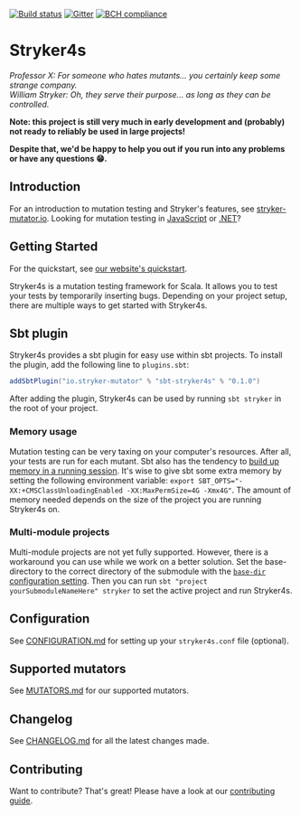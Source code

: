 [![Build status](https://img.shields.io/travis/stryker-mutator/stryker4s/master.svg)](https://travis-ci.org/stryker-mutator/stryker4s)
[![Gitter](https://badges.gitter.im/stryker-mutator/stryker.svg)](https://gitter.im/stryker-mutator/stryker4s?utm_source=badge&utm_medium=badge&utm_campaign=pr-badge)
[![BCH compliance](https://bettercodehub.com/edge/badge/stryker-mutator/stryker4s?branch=master)](https://bettercodehub.com/)

# Stryker4s

*Professor X: For someone who hates mutants... you certainly keep some strange company.*  
*William Stryker: Oh, they serve their purpose... as long as they can be controlled.*

**Note: this project is still very much in early development and (probably) not ready to reliably be used in large projects!**

**Despite that, we'd be happy to help you out if you run into any problems or have any questions 😁.**

## Introduction

For an introduction to mutation testing and Stryker's features, see [stryker-mutator.io](https://stryker-mutator.io/). Looking for mutation testing in [JavaScript](https://github.com/stryker-mutator/stryker) or [.NET](https://github.com/stryker-mutator/stryker-net)?

## Getting Started

For the quickstart, see [our website's quickstart](https://stryker-mutator.io/stryker4s/quickstart).

Stryker4s is a mutation testing framework for Scala. It allows you to test your tests by temporarily inserting bugs. Depending on your project setup, there are multiple ways to get started with Stryker4s.

## Sbt plugin

Stryker4s provides a sbt plugin for easy use within sbt projects. To install the plugin, add the following line to `plugins.sbt`:

```scala
addSbtPlugin("io.stryker-mutator" % "sbt-stryker4s" % "0.1.0")
```

After adding the plugin, Stryker4s can be used by running `sbt stryker` in the root of your project.

### Memory usage

Mutation testing can be very taxing on your computer's resources. After all, your tests are run for each mutant. Sbt also has the tendency to [build up memory in a running session](https://github.com/sbt/sbt/issues/3983). It's wise to give sbt some extra memory by setting the following environment variable: `export SBT_OPTS="-XX:+CMSClassUnloadingEnabled -XX:MaxPermSize=4G -Xmx4G"`. The amount of memory needed depends on the size of the project you are running Stryker4s on.

### Multi-module projects

Multi-module projects are not yet fully supported. However, there is a workaround you can use while we work on a better solution. Set the base-directory to the correct directory of the submodule with the [`base-dir` configuration setting](docs/CONFIGURATION.md#base-dir). Then you can run `sbt "project yourSubmoduleNameHere" stryker` to set the active project and run Stryker4s.

## Configuration

See [CONFIGURATION.md](docs/CONFIGURATION.md) for setting up your `stryker4s.conf` file (optional).

## Supported mutators

See [MUTATORS.md](docs/MUTATORS.md) for our supported mutators.

## Changelog

See [CHANGELOG.md](CHANGELOG.md) for all the latest changes made.

## Contributing

Want to contribute? That's great! Please have a look at our [contributing guide](docs/CONTRIBUTING.md).
